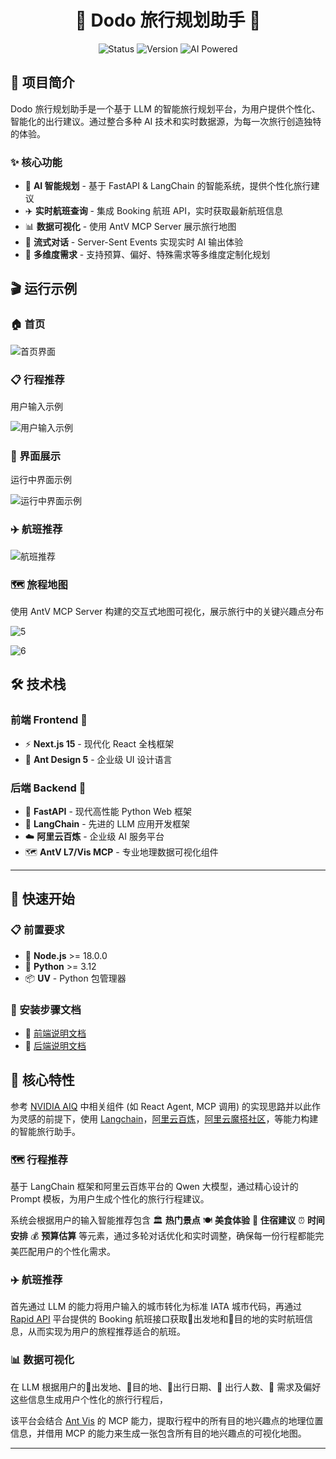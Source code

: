 <div align="center">

# 🦤 Dodo 旅行规划助手 🦤

![Status](https://img.shields.io/badge/Status-🚀%20Active-brightgreen)
![Version](https://img.shields.io/badge/Version-0.1.0-blue)
![AI Powered](https://img.shields.io/badge/AI-🤖%20Powered-orange)

</div>

## 📖 项目简介

Dodo 旅行规划助手是一个基于 LLM 的智能旅行规划平台，为用户提供个性化、智能化的出行建议。通过整合多种 AI 技术和实时数据源，为每一次旅行创造独特的体验。

### ✨ 核心功能

- 🤖 **AI 智能规划** - 基于 FastAPI & LangChain 的智能系统，提供个性化旅行建议
- ✈️ **实时航班查询** - 集成 Booking 航班 API，实时获取最新航班信息
- 📊 **数据可视化** - 使用 AntV MCP Server 展示旅行地图
- 💬 **流式对话** - Server-Sent Events 实现实时 AI 输出体验
- 🎯 **多维度需求** - 支持预算、偏好、特殊需求等多维度定制化规划


## 🎬 运行示例

### 🏠 首页

![首页界面](statics/1.png)

### 📋 行程推荐
用户输入示例

![用户输入示例](statics/2.png)

### 🎨 界面展示
运行中界面示例

![运行中界面示例](statics/3.png)

### ✈️ 航班推荐

![航班推荐](statics/4.png)

### 🗺️ 旅程地图
使用 AntV MCP Server 构建的交互式地图可视化，展示旅行中的关键兴趣点分布

![5](statics/5.png)

![6](statics/6.png)

## 🛠️ 技术栈

### 前端 Frontend 🎨
- ⚡ **Next.js 15** - 现代化 React 全栈框架
- 🎨 **Ant Design 5** - 企业级 UI 设计语言

### 后端 Backend 🔧
- 🐍 **FastAPI** - 现代高性能 Python Web 框架
- 🦜 **LangChain** - 先进的 LLM 应用开发框架
- ☁️ **阿里云百炼** - 企业级 AI 服务平台
- 🗺️ **AntV L7/Vis MCP** - 专业地理数据可视化组件

---

## 🚀 快速开始

### 📋 前置要求

- 📱 **Node.js** >= 18.0.0
- 🐍 **Python** >= 3.12
- 📦 **UV** - Python 包管理器

### 🔧 安装步骤文档

- 📖 [前端说明文档](fe/docs/readme.md)
- 📖 [后端说明文档](be/docs/readme.md)

## 🎯 核心特性

参考 [NVIDIA AIQ](https://github.com/NVIDIA/NeMo-Agent-Toolkit) 中相关组件 (如 React Agent, MCP 调用) 的实现思路并以此作为灵感的前提下，使用 [Langchain](https://www.langchain.com/)，[阿里云百炼](https://bailian.console.aliyun.com/)，[阿里云魔搭社区](https://modelscope.cn/my/overview)，等能力构建的智能旅行助手。

### 🗺️ 行程推荐

基于 LangChain 框架和阿里云百炼平台的 Qwen 大模型，通过精心设计的 Prompt 模板，为用户生成个性化的旅行行程建议。

系统会根据用户的输入智能推荐包含 🏛️ **热门景点** 🍽️ **美食体验** 🏨 **住宿建议** ⏰ **时间安排** 💰 **预算估算** 等元素，通过多轮对话优化和实时调整，确保每一份行程都能完美匹配用户的个性化需求。

### ✈️ 航班推荐

首先通过 LLM 的能力将用户输入的城市转化为标准 IATA 城市代码，再通过 [Rapid API](https://rapidapi.com/) 平台提供的 Booking 航班接口获取🛫出发地和🎯目的地的实时航班信息，从而实现为用户的旅程推荐适合的航班。

### 📊 数据可视化
在 LLM 根据用户的🛫出发地、🎯目的地、📅出行日期、👥 出行人数、💭 需求及偏好这些信息生成用户个性化的旅行行程后，

该平台会结合 [Ant Vis](https://modelscope.cn/mcp/servers/@antvis/mcp-server-chart) 的 MCP 能力，提取行程中的所有目的地兴趣点的地理位置信息，并借用 MCP 的能力来生成一张包含所有目的地兴趣点的可视化地图。

---
